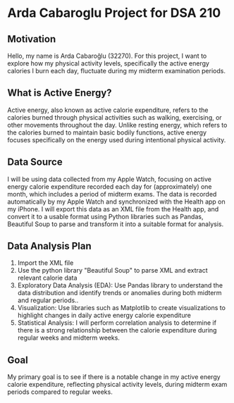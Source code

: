 # Arda Cabaroglu Project for DSA 210 

## Motivation
Hello, my name is Arda Cabaroğlu (32270). For this project, I want to explore how my physical activity levels, specifically the active energy calories I burn each day, fluctuate during my midterm examination periods.

## What is Active Energy?
Active energy, also known as active calorie expenditure, refers to the calories burned through physical activities such as walking, exercising, or other movements throughout the day. Unlike resting energy, which refers to the calories burned to maintain basic bodily functions, active energy focuses specifically on the energy used during intentional physical activity.

## Data Source
I will be using data collected from my Apple Watch, focusing on active energy calorie expenditure recorded each day for (approximately) one month, which includes a period of midterm exams. The data is recorded automatically by my Apple Watch and synchronized with the Health app on my iPhone. I will export this data as an XML file from the Health app, and convert it to a usable format using Python libraries such as Pandas, Beautiful Soup to parse and transform it into a suitable format for analysis.


## Data Analysis Plan
1) Import the XML file
2) Use the python library "Beautiful Soup" to parse XML and extract relevant calorie data 
3) Exploratory Data Analysis (EDA): Use Pandas library to understand the data distribution and identify trends or anomalies during both midterm and regular periods..
4) Visualization: Use libraries such as Matplotlib to create visualizations to highlight changes in daily active energy calorie expenditure
5) Statistical Analysis: I will perform correlation analysis to determine if there is a strong relationship between the calorie expenditure during regular weeks and midterm weeks.

## Goal
My primary goal is to see if there is a notable change in my active energy calorie expenditure, reflecting physical activity levels, during midterm exam periods compared to regular weeks.

